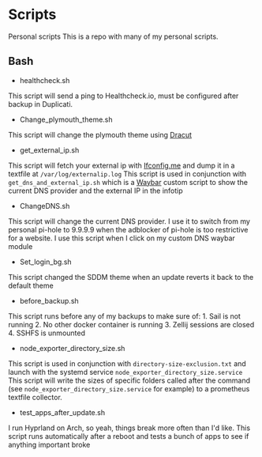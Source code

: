 # Scripts

Personal scripts
This is a repo with many of my personal scripts.

## Bash

- healthcheck.sh

This script will send a ping to Healthcheck.io, must be configured after backup in Duplicati.

- Change_plymouth_theme.sh

This script will change the plymouth theme using [Dracut](https://github.com/dracut-ng/dracut-ng/wiki)

- get_external_ip.sh

This script will fetch your external ip with [Ifconfig.me](http://ifconfig.me) and dump it in a textfile at `/var/log/externalip.log`
This script is used in conjunction with `get_dns_and_external_ip.sh` which is a [Waybar](https://github.com/Alexays/Waybar) custom script to show the current DNS provider and the external IP in the infotip

- ChangeDNS.sh

This script will change the current DNS provider. I use it to switch from my personal pi-hole to 9.9.9.9 when the adblocker of pi-hole is too restrictive for a website. I use this script when I click on my custom DNS waybar module

- Set_login_bg.sh

This script changed the SDDM theme when an update reverts it back to the default theme

- before_backup.sh

This script runs before any of my backups to make sure of:
    1. Sail is not running
    2. No other docker container is running
    3. Zellij sessions are closed
    4. SSHFS is unmounted

- node_exporter_directory_size.sh

This script is used in conjunction with `directory-size-exclusion.txt` and launch with the systemd service `node_exporter_directory_size.service`
This script will write the sizes of specific folders called after the command (see `node_exporter_directory_size.service` for example) to a prometheus textfile collector.

- test_apps_after_update.sh

I run Hyprland on Arch, so yeah, things break more often than I'd like. This script runs automatically after a reboot and tests a bunch of apps to see if anything important broke
